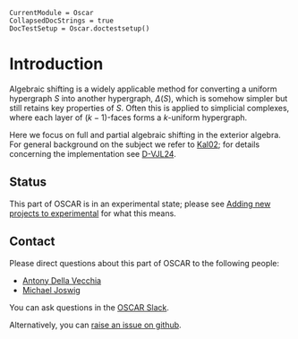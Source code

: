 ```@meta
CurrentModule = Oscar
CollapsedDocStrings = true
DocTestSetup = Oscar.doctestsetup()
```


# Introduction

Algebraic shifting is a widely applicable method for converting a uniform hypergraph $S$ into another hypergraph, $\Delta(S)$, which is somehow simpler but still retains key properties of $S$.
Often this is applied to simplicial complexes, where each layer of $(k-1)$-faces forms a $k$-uniform hypergraph.

Here we focus on full and partial algebraic shifting in the exterior algebra.
For general background on the subject we refer to [Kal02](@cite); for details concerning the implementation see [D-VJL24](@cite).


## Status

This part of OSCAR is in an experimental state; please see [Adding new projects to experimental](@ref) for what this means.

## Contact

Please direct questions about this part of OSCAR to the following people:
* [Antony Della Vecchia](https://antonydellavecchia.github.io)
* [Michael Joswig](https://page.math.tu-berlin.de/~joswig/)


You can ask questions in the [OSCAR Slack](https://www.oscar-system.org/community/#slack).

Alternatively, you can [raise an issue on github](https://www.oscar-system.org/community/#how-to-report-issues).
